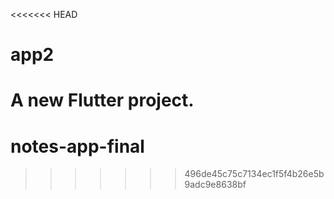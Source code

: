 <<<<<<< HEAD
# app2

A new Flutter project.
=======
# notes-app-final
>>>>>>> 496de45c75c7134ec1f5f4b26e5b9adc9e8638bf
